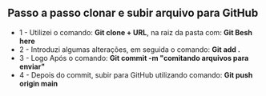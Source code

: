 ## Passo a passo clonar e subir arquivo para GitHub 

- 1 - Utilizei o comando: **Git clone + URL**, na raiz da pasta com: **Git Besh here** 
- 2 - Introduzi algumas alterações, em seguida o comando: **Git add .**
- 3 - Logo Após o comando: **Git commit -m "comitando arquivos para enviar"**
- 4 - Depois do commit, subir para GitHub utilizando comando: **Git push origin main**
